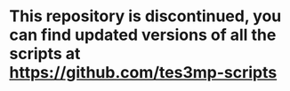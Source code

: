 This repository is discontinued, you can find updated versions of all the scripts at https://github.com/tes3mp-scripts
===